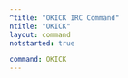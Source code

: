 ```yaml
---
^title: "OKICK IRC Command"
ntitle: "OKICK"
layout: command
notstarted: true

command: OKICK
---
```


